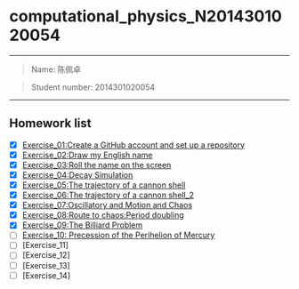 # computational_physics_N2014301020054

---

> Name: 陈佩卓

> Student number: 2014301020054

---

## Homework list
- [x] [Exercise_01:Create a GitHub account and set up a repository](https://github.com/Arklight666/compuational_physics_N2014301020054)
- [x] [Exercise_02:Draw my English name](https://github.com/Arklight666/compuational_physics_N2014301020054/blob/master/Exercise_02.md)
- [x] [Exercise_03:Roll the name on the screen](https://github.com/Arklight666/compuational_physics_N2014301020054/blob/master/Exercise_03.md)
- [x] [Exercise_04:Decay Simulation](https://www.zybuluo.com/2014301020054/note/525892)
- [x] [Exercise_05:The trajectory of a cannon shell](https://www.zybuluo.com/2014301020054/note/533986)
- [x] [Exercise_06:The trajectory of a cannon shell_2](https://www.zybuluo.com/2014301020054/note/542419)
- [x] [Exercise_07:Oscillatory and Motion and Chaos](https://www.zybuluo.com/2014301020054/note/550413)
- [x] [Exercise_08:Route to chaos:Period doubling](https://www.zybuluo.com/2014301020054/note/566025)
- [x] [Exercise_09:The Billiard Problem](https://www.zybuluo.com/2014301020054/note/573750)
- [ ] [Exercise_10: Precession of the Perihelion of Mercury](https://www.zybuluo.com/2014301020054/note/581851)
- [ ] [Exercise_11]
- [ ] [Exercise_12]
- [ ] [Exercise_13]
- [ ] [Exercise_14]

